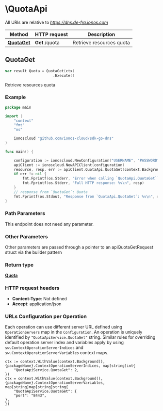 # \QuotaApi

All URIs are relative to *https://dns.de-fra.ionos.com*

|Method | HTTP request | Description|
|------------- | ------------- | -------------|
|[**QuotaGet**](QuotaApi.md#QuotaGet) | **Get** /quota | Retrieve resources quota|



## QuotaGet

```go
var result Quota = QuotaGet(ctx)
                      .Execute()
```

Retrieve resources quota



### Example

```go
package main

import (
    "context"
    "fmt"
    "os"

    ionoscloud "github.com/ionos-cloud/sdk-go-dns"
)

func main() {

    configuration := ionoscloud.NewConfiguration("USERNAME", "PASSWORD", "TOKEN", "HOST_URL")
    apiClient := ionoscloud.NewAPIClient(configuration)
    resource, resp, err := apiClient.QuotaApi.QuotaGet(context.Background()).Execute()
    if err != nil {
        fmt.Fprintf(os.Stderr, "Error when calling `QuotaApi.QuotaGet``: %v\n", err)
        fmt.Fprintf(os.Stderr, "Full HTTP response: %v\n", resp)
    }
    // response from `QuotaGet`: Quota
    fmt.Fprintf(os.Stdout, "Response from `QuotaApi.QuotaGet`: %v\n", resource)
}
```

### Path Parameters

This endpoint does not need any parameter.

### Other Parameters

Other parameters are passed through a pointer to an apiQuotaGetRequest struct via the builder pattern


### Return type

[**Quota**](../models/Quota.md)

### HTTP request headers

- **Content-Type**: Not defined
- **Accept**: application/json


### URLs Configuration per Operation
Each operation can use different server URL defined using `OperationServers` map in the `Configuration`.
An operation is uniquely identified by `"QuotaApiService.QuotaGet"` string.
Similar rules for overriding default operation server index and variables apply by using `sw.ContextOperationServerIndices` and `sw.ContextOperationServerVariables` context maps.

```golang
ctx := context.WithValue(context.Background(), {packageName}.ContextOperationServerIndices, map[string]int{
    "QuotaApiService.QuotaGet": 2,
})
ctx = context.WithValue(context.Background(), {packageName}.ContextOperationServerVariables, map[string]map[string]string{
    "QuotaApiService.QuotaGet": {
    "port": "8443",
},
})
```

